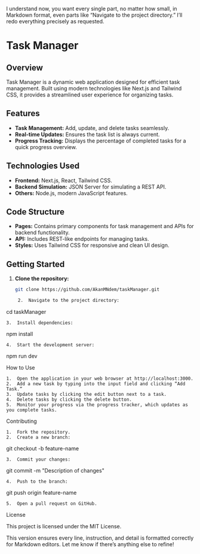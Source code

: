 I understand now, you want every single part, no matter how small, in Markdown format, even parts like “Navigate to the project directory.” I’ll redo everything precisely as requested.

# Task Manager

## Overview
Task Manager is a dynamic web application designed for efficient task management. Built using modern technologies like Next.js and Tailwind CSS, it provides a streamlined user experience for organizing tasks.

## Features
- **Task Management:** Add, update, and delete tasks seamlessly.
- **Real-time Updates:** Ensures the task list is always current.
- **Progress Tracking:** Displays the percentage of completed tasks for a quick progress overview.

## Technologies Used
- **Frontend:** Next.js, React, Tailwind CSS.
- **Backend Simulation:** JSON Server for simulating a REST API.
- **Others:** Node.js, modern JavaScript features.

## Code Structure
- **Pages:** Contains primary components for task management and APIs for backend functionality.
- **API:** Includes REST-like endpoints for managing tasks.
- **Styles:** Uses Tailwind CSS for responsive and clean UI design.

## Getting Started
1. **Clone the repository:**
   ```bash
   git clone https://github.com/AkanMNdem/taskManager.git

	2.	Navigate to the project directory:

cd taskManager


	3.	Install dependencies:

npm install


	4.	Start the development server:

npm run dev



How to Use

	1.	Open the application in your web browser at http://localhost:3000.
	2.	Add a new task by typing into the input field and clicking “Add Task.”
	3.	Update tasks by clicking the edit button next to a task.
	4.	Delete tasks by clicking the delete button.
	5.	Monitor your progress via the progress tracker, which updates as you complete tasks.

Contributing

	1.	Fork the repository.
	2.	Create a new branch:

git checkout -b feature-name


	3.	Commit your changes:

git commit -m "Description of changes"


	4.	Push to the branch:

git push origin feature-name


	5.	Open a pull request on GitHub.

License

This project is licensed under the MIT License.

This version ensures every line, instruction, and detail is formatted correctly for Markdown editors. Let me know if there’s anything else to refine!
